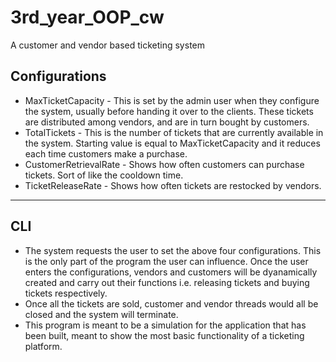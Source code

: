 # 3rd_year_OOP_cw
A customer and vendor based ticketing system

## Configurations

* MaxTicketCapacity - This is set by the admin user when they configure the system, usually before handing it over to the clients. These tickets are distributed among vendors, and are in turn bought by customers.
* TotalTickets - This is the number of tickets that are currently available in the system. Starting value is equal to MaxTicketCapacity and it reduces each time customers make a purchase.
* CustomerRetrievalRate - Shows how often customers can purchase tickets. Sort of like the cooldown time.
* TicketReleaseRate - Shows how often tickets are restocked by vendors.

----

## CLI

- The system requests the user to set the above four configurations. This is the only part of the program the user can influence. Once the user enters the configurations, vendors and customers will be dyanamically created and carry out their functions i.e. releasing tickets and buying tickets respectively. 
- Once all the tickets are sold, customer and vendor threads would all be closed and the system will terminate. 
- This program is meant to be a simulation for the application that has been built, meant to show the most basic functionality of a ticketing platform.